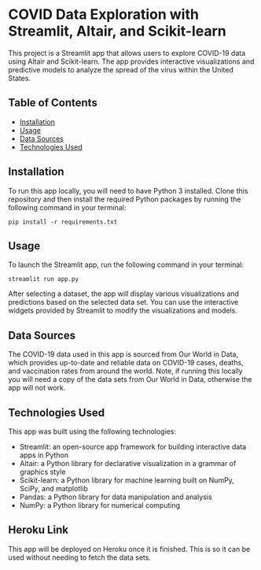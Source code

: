 # COVID Data Exploration with Streamlit, Altair, and Scikit-learn

This project is a Streamlit app that allows users to explore COVID-19 data using Altair and Scikit-learn. 
The app provides interactive visualizations and predictive models to analyze the spread of the virus within the United States.

## Table of Contents

- [Installation](#Installation)
- [Usage](#Usage)
- [Data Sources](#Data-Sources)
- [Technologies Used](#Technologies-Used)

## Installation

To run this app locally, you will need to have Python 3 installed. 
Clone this repository and then install the required Python packages by running the following command in your terminal:

```
pip install -r requirements.txt
```

## Usage

To launch the Streamlit app, run the following command in your terminal:

```
streamlit run app.py
```

After selecting a dataset, the app will display various visualizations and predictions based on the selected data set. 
You can use the interactive widgets provided by Streamlit to modify the visualizations and models.

## Data Sources

The COVID-19 data used in this app is sourced from Our World in Data, 
which provides up-to-date and reliable data on COVID-19 cases, deaths, and vaccination rates from around the world.
Note, if running this locally you will need a copy of the data sets from Our World in Data, otherwise the app will not work.

## Technologies Used

This app was built using the following technologies:

- Streamlit: an open-source app framework for building interactive data apps in Python
- Altair: a Python library for declarative visualization in a grammar of graphics style
- Scikit-learn: a Python library for machine learning built on NumPy, SciPy, and matplotlib
- Pandas: a Python library for data manipulation and analysis
- NumPy: a Python library for numerical computing

## Heroku Link

This app will be deployed on Heroku once it is finished. This is so it can be used without needing to fetch the data sets.
